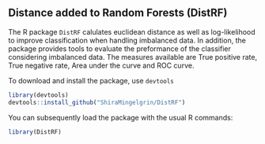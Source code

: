 ## Distance added to Random Forests (DistRF)

The R package `DistRF` calulates euclidean distance as well as log-likelihood to
improve classification when handling imbalanced data. In addition, the package provides tools to evaluate
the preformance of the classifier considering imbalanced data. The measures available are True positive rate,
True negative rate, Area under the curve and ROC curve.

To download and install the package, use `devtools`

```r
library(devtools)
devtools::install_github("ShiraMingelgrin/DistRF")
```

You can subsequently load the package with the usual R commands:

```r
library(DistRF)
```



